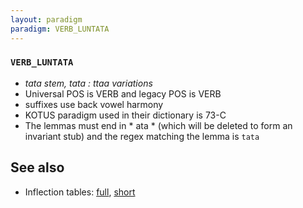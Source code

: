 ```yaml
---
layout: paradigm
paradigm: VERB_LUNTATA
---
```

### ` VERB_LUNTATA `

* _tata stem, tata : ttaa variations_
* Universal POS is VERB and legacy POS is VERB
* suffixes use back vowel harmony
* KOTUS paradigm used in their dictionary is 73-C
* The lemmas must end in * ata * (which will be deleted to form an invariant stub) and the regex matching the lemma is ` tata `

## See also

* Inflection tables: [full](gen/L/luntata.html), [short](gen/L/luntata_wikt.html)

